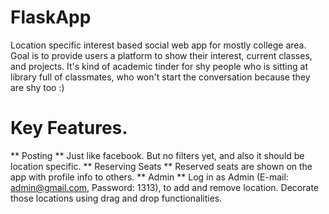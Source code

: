 # FlaskApp
Location specific interest based social web app for mostly college area.
Goal is to provide users a platform to show their interest, current classes, and projects.
It's kind of academic tinder for shy people who is sitting at library full of classmates, who
won't start the conversation because they are shy too :)

# Key Features.
** Posting **
Just like facebook. But no filters yet, and also it should be location specific.
** Reserving Seats **
Reserved seats are shown on the app with profile info to others.
** Admin **
Log in as Admin (E-mail: admin@gmail.com, Password: 1313), to add and remove location. Decorate
those locations using drag and drop functionalities.
